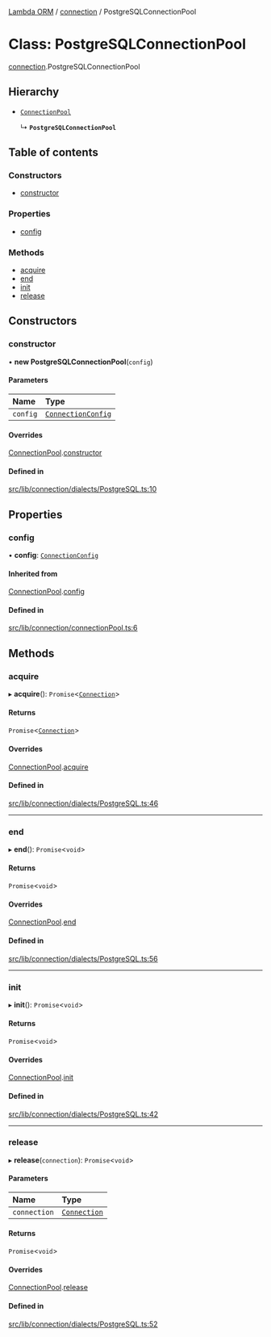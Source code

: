 [Lambda ORM](../README.md) / [connection](../modules/connection.md) / PostgreSQLConnectionPool

# Class: PostgreSQLConnectionPool

[connection](../modules/connection.md).PostgreSQLConnectionPool

## Hierarchy

- [`ConnectionPool`](connection.ConnectionPool.md)

  ↳ **`PostgreSQLConnectionPool`**

## Table of contents

### Constructors

- [constructor](connection.PostgreSQLConnectionPool.md#constructor)

### Properties

- [config](connection.PostgreSQLConnectionPool.md#config)

### Methods

- [acquire](connection.PostgreSQLConnectionPool.md#acquire)
- [end](connection.PostgreSQLConnectionPool.md#end)
- [init](connection.PostgreSQLConnectionPool.md#init)
- [release](connection.PostgreSQLConnectionPool.md#release)

## Constructors

### constructor

• **new PostgreSQLConnectionPool**(`config`)

#### Parameters

| Name | Type |
| :------ | :------ |
| `config` | [`ConnectionConfig`](../interfaces/connection.ConnectionConfig.md) |

#### Overrides

[ConnectionPool](connection.ConnectionPool.md).[constructor](connection.ConnectionPool.md#constructor)

#### Defined in

[src/lib/connection/dialects/PostgreSQL.ts:10](https://github.com/FlavioLionelRita/lambdaorm/blob/0fd718a/src/lib/connection/dialects/PostgreSQL.ts#L10)

## Properties

### config

• **config**: [`ConnectionConfig`](../interfaces/connection.ConnectionConfig.md)

#### Inherited from

[ConnectionPool](connection.ConnectionPool.md).[config](connection.ConnectionPool.md#config)

#### Defined in

[src/lib/connection/connectionPool.ts:6](https://github.com/FlavioLionelRita/lambdaorm/blob/0fd718a/src/lib/connection/connectionPool.ts#L6)

## Methods

### acquire

▸ **acquire**(): `Promise`<[`Connection`](connection.Connection.md)\>

#### Returns

`Promise`<[`Connection`](connection.Connection.md)\>

#### Overrides

[ConnectionPool](connection.ConnectionPool.md).[acquire](connection.ConnectionPool.md#acquire)

#### Defined in

[src/lib/connection/dialects/PostgreSQL.ts:46](https://github.com/FlavioLionelRita/lambdaorm/blob/0fd718a/src/lib/connection/dialects/PostgreSQL.ts#L46)

___

### end

▸ **end**(): `Promise`<`void`\>

#### Returns

`Promise`<`void`\>

#### Overrides

[ConnectionPool](connection.ConnectionPool.md).[end](connection.ConnectionPool.md#end)

#### Defined in

[src/lib/connection/dialects/PostgreSQL.ts:56](https://github.com/FlavioLionelRita/lambdaorm/blob/0fd718a/src/lib/connection/dialects/PostgreSQL.ts#L56)

___

### init

▸ **init**(): `Promise`<`void`\>

#### Returns

`Promise`<`void`\>

#### Overrides

[ConnectionPool](connection.ConnectionPool.md).[init](connection.ConnectionPool.md#init)

#### Defined in

[src/lib/connection/dialects/PostgreSQL.ts:42](https://github.com/FlavioLionelRita/lambdaorm/blob/0fd718a/src/lib/connection/dialects/PostgreSQL.ts#L42)

___

### release

▸ **release**(`connection`): `Promise`<`void`\>

#### Parameters

| Name | Type |
| :------ | :------ |
| `connection` | [`Connection`](connection.Connection.md) |

#### Returns

`Promise`<`void`\>

#### Overrides

[ConnectionPool](connection.ConnectionPool.md).[release](connection.ConnectionPool.md#release)

#### Defined in

[src/lib/connection/dialects/PostgreSQL.ts:52](https://github.com/FlavioLionelRita/lambdaorm/blob/0fd718a/src/lib/connection/dialects/PostgreSQL.ts#L52)
